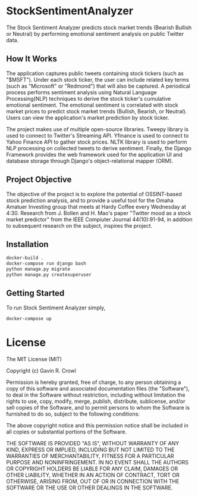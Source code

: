# StockSentimentAnalyzer
The Stock Sentiment Analyzer predicts stock market trends (Bearish Bullish or Neutral) by performing emotional sentiment analysis on public Twitter data.

## How It Works
The application captures public tweets containing stock tickers (such as "$MSFT"). Under each stock ticker, the user can include related key terms (such as "Microsoft" or "Redmond") that will also be captured. A periodical process performs sentiment analysis using Natural Language Processing(NLP) techniques to derive the stock ticker's cumulative emotional sentiment. The emotional sentiment is correlated with stock market prices to predict stock market trends (Bullish, Bearish, or Neutral). Users can view the application's market prediction by stock ticker.

The project makes use of multiple open-source libraries. Tweepy library is used to connect to Twitter's Streaming API. Yfinance is used to connect to Yahoo Finance API to gather stock prices. NLTK library is used to perform NLP processing on collected tweets to derive sentiment. Finally, the Django Framework provides the web framework used for the application UI and database storage through Django's object-relational mapper (ORM).

## Project Objective
The objective of the project is to explore the potential of OSSINT-based stock prediction analysis, and to provide a useful tool for the Omaha Amatuer Investing group that meets at Hardy Coffee every Wednesday at 4:30. Research from J. Bollen and H. Mao's paper "Twitter mood as a stock market predictor" from the IEEE Compiuter Journal 44(10):91-94, in addition to subsequent research on the subject, inspires the project.

## Installation
```bash
docker-build .
docker-compose run django bash
python manage.py migrate
python manage.py createsuperuser
```

## Getting Started
To run Stock Sentiment Analyzer simply,
```bash
docker-compose up
```

# License
The MIT License (MIT)

Copyright (c) Gavin R. Crowl

Permission is hereby granted, free of charge, to any person obtaining a copy
of this software and associated documentation files (the "Software"), to deal
in the Software without restriction, including without limitation the rights
to use, copy, modify, merge, publish, distribute, sublicense, and/or sell
copies of the Software, and to permit persons to whom the Software is
furnished to do so, subject to the following conditions:

The above copyright notice and this permission notice shall be included in
all copies or substantial portions of the Software.

THE SOFTWARE IS PROVIDED "AS IS", WITHOUT WARRANTY OF ANY KIND, EXPRESS OR
IMPLIED, INCLUDING BUT NOT LIMITED TO THE WARRANTIES OF MERCHANTABILITY,
FITNESS FOR A PARTICULAR PURPOSE AND NONINFRINGEMENT. IN NO EVENT SHALL THE
AUTHORS OR COPYRIGHT HOLDERS BE LIABLE FOR ANY CLAIM, DAMAGES OR OTHER
LIABILITY, WHETHER IN AN ACTION OF CONTRACT, TORT OR OTHERWISE, ARISING FROM,
OUT OF OR IN CONNECTION WITH THE SOFTWARE OR THE USE OR OTHER DEALINGS IN
THE SOFTWARE.

